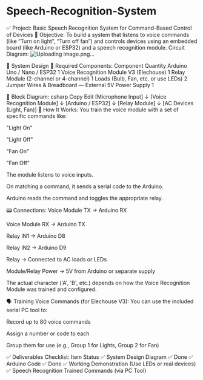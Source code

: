 # Speech-Recognition-System
✅ Project: Basic Speech Recognition System for Command-Based Control of Devices
🎯 Objective:
To build a system that listens to voice commands (like “Turn on light”, “Turn off fan”) and controls devices using an embedded board (like Arduino or ESP32) and a speech recognition module.
Circuit Diagram:
![Uploading image.png…]()


🔧 System Design
🧰 Required Components:
Component	Quantity
Arduino Uno / Nano / ESP32	1
Voice Recognition Module V3 (Elechouse)	1
Relay Module (2-channel or 4-channel)	1
Loads (Bulb, Fan, etc. or use LEDs)	2
Jumper Wires & Breadboard	—
External 5V Power Supply	1

🔌 Block Diagram:
csharp
Copy
Edit
[Microphone Input]
       ↓
[Voice Recognition Module]
       ↓
[Arduino / ESP32]
       ↓
[Relay Module]
       ↓
[AC Devices (Light, Fan)]
🧾 How It Works:
You train the voice module with a set of specific commands like:

"Light On"

"Light Off"

"Fan On"

"Fan Off"

The module listens to voice inputs.

On matching a command, it sends a serial code to the Arduino.

Arduino reads the command and toggles the appropriate relay.

📟 Connections:
Voice Module TX → Arduino RX

Voice Module RX → Arduino TX

Relay IN1 → Arduino D8

Relay IN2 → Arduino D9

Relay → Connected to AC loads or LEDs

Module/Relay Power → 5V from Arduino or separate supply

The actual character ('A', 'B', etc.) depends on how the Voice Recognition Module was trained and configured.

🗣️ Training Voice Commands (for Elechouse V3):
You can use the included serial PC tool to:

Record up to 80 voice commands

Assign a number or code to each

Group them for use (e.g., Group 1 for Lights, Group 2 for Fan)

✅ Deliverables Checklist:
Item	Status
✅ System Design Diagram	✅ Done
✅ Arduino Code	✅ Done
✅ Working Demonstration	(Use LEDs or real devices)
✅ Speech Recognition Trained Commands	(via PC Tool)
